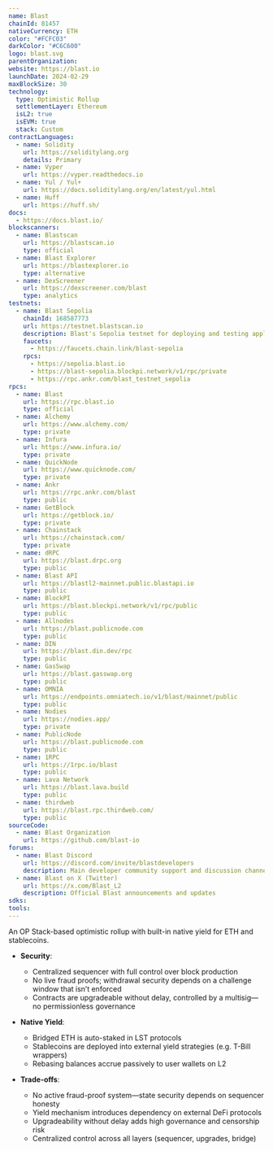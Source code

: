 ```yaml
---
name: Blast
chainId: 81457
nativeCurrency: ETH
color: "#FCFC03"
darkColor: "#C6C600"
logo: blast.svg
parentOrganization: 
website: https://blast.io
launchDate: 2024-02-29
maxBlockSize: 30
technology:
  type: Optimistic Rollup
  settlementLayer: Ethereum
  isL2: true
  isEVM: true
  stack: Custom
contractLanguages:
  - name: Solidity
    url: https://soliditylang.org
    details: Primary
  - name: Vyper
    url: https://vyper.readthedocs.io
  - name: Yul / Yul+
    url: https://docs.soliditylang.org/en/latest/yul.html
  - name: Huff
    url: https://huff.sh/
docs:
  - https://docs.blast.io/
blockscanners:
  - name: Blastscan
    url: https://blastscan.io
    type: official
  - name: Blast Explorer
    url: https://blastexplorer.io
    type: alternative
  - name: DexScreener
    url: https://dexscreener.com/blast
    type: analytics
testnets:
  - name: Blast Sepolia
    chainId: 168587773
    url: https://testnet.blastscan.io
    description: Blast's Sepolia testnet for deploying and testing applications on the Blast Layer 2 network.
    faucets:
      - https://faucets.chain.link/blast-sepolia
    rpcs:
      - https://sepolia.blast.io
      - https://blast-sepolia.blockpi.network/v1/rpc/private
      - https://rpc.ankr.com/blast_testnet_sepolia
rpcs:
  - name: Blast
    url: https://rpc.blast.io
    type: official
  - name: Alchemy
    url: https://www.alchemy.com/
    type: private
  - name: Infura
    url: https://www.infura.io/
    type: private
  - name: QuickNode
    url: https://www.quicknode.com/
    type: private
  - name: Ankr
    url: https://rpc.ankr.com/blast
    type: public
  - name: GetBlock
    url: https://getblock.io/
    type: private
  - name: Chainstack
    url: https://chainstack.com/
    type: private
  - name: dRPC
    url: https://blast.drpc.org
    type: public
  - name: Blast API
    url: https://blastl2-mainnet.public.blastapi.io
    type: public
  - name: BlockPI
    url: https://blast.blockpi.network/v1/rpc/public
    type: public
  - name: Allnodes
    url: https://blast.publicnode.com
    type: public
  - name: DIN
    url: https://blast.din.dev/rpc
    type: public
  - name: GasSwap
    url: https://blast.gasswap.org
    type: public
  - name: OMNIA
    url: https://endpoints.omniatech.io/v1/blast/mainnet/public
    type: public
  - name: Nodies
    url: https://nodies.app/
    type: private
  - name: PublicNode
    url: https://blast.publicnode.com
    type: public
  - name: 1RPC
    url: https://1rpc.io/blast
    type: public
  - name: Lava Network
    url: https://blast.lava.build
    type: public
  - name: thirdweb
    url: https://blast.rpc.thirdweb.com/
    type: public
sourceCode:
  - name: Blast Organization
    url: https://github.com/blast-io
forums:
  - name: Blast Discord
    url: https://discord.com/invite/blastdevelopers
    description: Main developer community support and discussion channel
  - name: Blast on X (Twitter)
    url: https://x.com/Blast_L2
    description: Official Blast announcements and updates
sdks:
tools:
---
```


An OP Stack-based optimistic rollup with built-in native yield for ETH and stablecoins.

- **Security**:  
  - Centralized sequencer with full control over block production  
  - No live fraud proofs; withdrawal security depends on a challenge window that isn’t enforced  
  - Contracts are upgradeable without delay, controlled by a multisig—no permissionless governance  

- **Native Yield**:  
  - Bridged ETH is auto-staked in LST protocols  
  - Stablecoins are deployed into external yield strategies (e.g. T-Bill wrappers)  
  - Rebasing balances accrue passively to user wallets on L2  

- **Trade-offs**:  
  - No active fraud-proof system—state security depends on sequencer honesty  
  - Yield mechanism introduces dependency on external DeFi protocols  
  - Upgradeability without delay adds high governance and censorship risk  
  - Centralized control across all layers (sequencer, upgrades, bridge)  